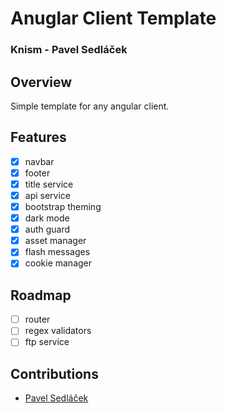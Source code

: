 # Anuglar Client Template

### Knism - Pavel Sedláček

## Overview

Simple template for any angular client.

## Features

- [x] navbar
- [x] footer
- [x] title service
- [x] api service
- [x] bootstrap theming
- [x] dark mode
- [x] auth guard
- [x] asset manager
- [x] flash messages
- [x] cookie manager

## Roadmap

- [ ] router
- [ ] regex validators
- [ ] ftp service

## Contributions

* [Pavel Sedláček](https://www.github.com/Pavel-Sedlacek)

